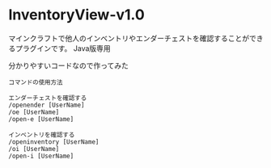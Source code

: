 # InventoryView-v1.0

マインクラフトで他人のインベントリやエンダーチェストを確認することができるプラグインです。
Java版専用

分かりやすいコードなので作ってみた

```
コマンドの使用方法

エンダーチェストを確認する
/openender [UserName]
/oe [UserName]
/open-e [UserName]

インベントリを確認する
/openinventory [UserName]
/oi [UserName]
/open-i [UserName]
```
